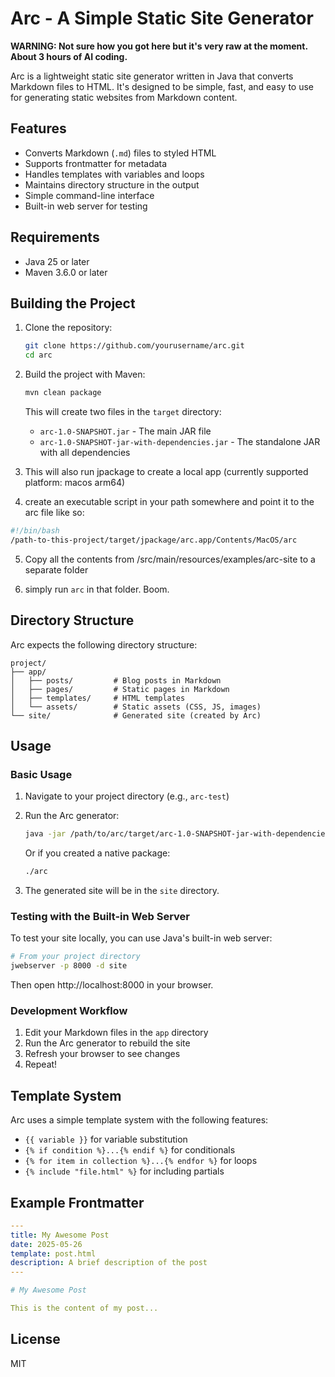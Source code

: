 # Arc - A Simple Static Site Generator

**WARNING: Not sure how you got here but it's very raw at the moment. About 3 hours of AI coding.**

Arc is a lightweight static site generator written in Java that converts Markdown files to HTML. It's designed to be simple, fast, and easy to use for generating static websites from Markdown content.

## Features

- Converts Markdown (`.md`) files to styled HTML
- Supports frontmatter for metadata
- Handles templates with variables and loops
- Maintains directory structure in the output
- Simple command-line interface
- Built-in web server for testing

## Requirements

- Java 25 or later
- Maven 3.6.0 or later

## Building the Project

1. Clone the repository:
   ```bash
   git clone https://github.com/yourusername/arc.git
   cd arc
   ```

2. Build the project with Maven:
   ```bash
   mvn clean package
   ```

   This will create two files in the `target` directory:
   - `arc-1.0-SNAPSHOT.jar` - The main JAR file
   - `arc-1.0-SNAPSHOT-jar-with-dependencies.jar` - The standalone JAR with all dependencies

3. This will also run jpackage to create a local app (currently supported platform: macos arm64)

4. create an executable script in your path somewhere and point it to the arc file like so:

```bash
#!/bin/bash
/path-to-this-project/target/jpackage/arc.app/Contents/MacOS/arc
```

5. Copy all the contents from /src/main/resources/examples/arc-site to a separate folder

6. simply run `arc` in that folder. Boom.



## Directory Structure

Arc expects the following directory structure:
```
project/
├── app/
│   ├── posts/         # Blog posts in Markdown
│   ├── pages/         # Static pages in Markdown
│   ├── templates/     # HTML templates
│   └── assets/        # Static assets (CSS, JS, images)
└── site/              # Generated site (created by Arc)
```

## Usage

### Basic Usage

1. Navigate to your project directory (e.g., `arc-test`)
2. Run the Arc generator:
   ```bash
   java -jar /path/to/arc/target/arc-1.0-SNAPSHOT-jar-with-dependencies.jar
   ```
   Or if you created a native package:
   ```bash
   ./arc
   ```

3. The generated site will be in the `site` directory.

### Testing with the Built-in Web Server

To test your site locally, you can use Java's built-in web server:

```bash
# From your project directory
jwebserver -p 8000 -d site
```

Then open http://localhost:8000 in your browser.

### Development Workflow

1. Edit your Markdown files in the `app` directory
2. Run the Arc generator to rebuild the site
3. Refresh your browser to see changes
4. Repeat!

## Template System

Arc uses a simple template system with the following features:

- `{{ variable }}` for variable substitution
- `{% if condition %}...{% endif %}` for conditionals
- `{% for item in collection %}...{% endfor %}` for loops
- `{% include "file.html" %}` for including partials

## Example Frontmatter

```yaml
---
title: My Awesome Post
date: 2025-05-26
template: post.html
description: A brief description of the post
---

# My Awesome Post

This is the content of my post...
```

## License

MIT
